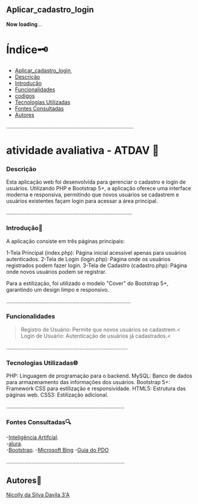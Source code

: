 ## Aplicar_cadastro_login 

𝐍𝐨𝐰 𝐥𝐨𝐚𝐝𝐢𝐧𝐠...

# Índice🗝️
   - [Aplicar_cadastro_login ](#Aplicar_cadastro_logi%C3%A7%C3%A3o----ATDAV)  
   - [Descrição](#descri%C3%A7%C3%A3o)  
   - [Introdução](#introdu%C3%A7%C3%A3o)  
   - [Funcionalidades](#funcionalidades)
   - [codigos](#codigos)
   - [Tecnologias Utilizadas](#tecnologias-utilizadas)  
   - [Fontes Consultadas](#fontes-consultadas)  
   - [Autores](#autores)

.....................................................................................

# atividade avaliativa -  ATDAV 🚀

### Descrição

Esta aplicação web foi desenvolvida para gerenciar o cadastro e login de usuários. Utilizando PHP e Bootstrap 5+, a aplicação oferece uma interface 
moderna e responsiva, permitindo que novos usuários se cadastrem e usuários existentes façam login para acessar a área principal.

....................................................................................

### Introdução🌟

A aplicação consiste em três páginas principais:

1-Tela Principal (index.php): Página inicial acessível apenas para usuários autenticados.
2-Tela de Login (login.php): Página onde os usuários registrados podem fazer login.
3-Tela de Cadastro (cadastro.php): Página onde novos usuários podem se registrar.

Para a estilização, foi utilizado o modelo "Cover" do Bootstrap 5+, garantindo um design limpo e responsivo.

...................................................................................

### Funcionalidades

>Registro de Usuário: Permite que novos usuários se cadastrem.<
>Login de Usuário: Autenticação de usuários já cadastrados.<


.................................................................................

 ### Tecnologias Utilizadas🌐

PHP: Linguagem de programação para o backend.
MySQL: Banco de dados para armazenamento das informações dos usuários.
Bootstrap 5+: Framework CSS para estilização e responsividade.
HTML5: Estrutura das páginas web.
CSS3: Estilização adicional.

...............................................................................

 ### Fontes Consultadas🔍

 -[Inteligência Artifcial](https://chat.openai.com/).     
 -[alura](https://www.alura.com.br/artigos/escrever-bom-readme).       
-[Bootstrap](https://getbootstrap.com/docs/5.0/examples/cover/). 
-[Microsoft Bing](https://www.bing.com/chat?q=Microsoft+Copilot&FORM=hpcodx)
-[Guia do PDO](https://www.php.net/manual/en/book.pdo.php)

...............................................................................

 ## Autores💮
 [Nicolly da Silva Davila 3'A](https://github.com/NickSilvaDavila)
